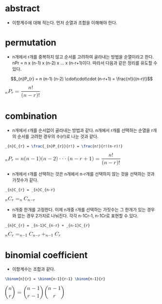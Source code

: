 # abstract

- 이항계수에 대해 적는다. 먼저 순열과 조합을 이해해야 한다.

# permutation

- n개에서 r개를 중복하지 않고 순서를 고려하여 골라내는 방법을 순열이라고 한다. 
  nPr = n x (n-1) x (n-2) x ... x (n-r+1)이다. 따라서 다음과 같은 
  정리를 유도할 수 있다.

```math
_{n}P_{r} = n (n-1) (n-2) \cdot\cdot\cdot (n-r+1) = \frac{n!}{(n-r)!}
```

![](dynamic_permutation.png)

# combination

- n개에서 r개를 순서없이 골라내는 방법과 같다. n개에서 r개를 선택하는 순열을
  r개의 순서를 고려한 경우의 수(r!)로 나눈 것과 같다.

```latex
_{n}C_{r} = \frac{_{n}P_{r}}{r!} = \frac{n!}{r!(n-r)!}
```

![](dynamic_combination.png)

- n개에서 r개를 선택하는 것은 n개에서 n-r개를 선택하지 않는 것을
  선택하는 것과 가짓수가 같다.

```latex
_{n}C_{r} = _{n}C_{n-r}
```

![](dynamic_combination_1.png)

- n개중 한개를 고정한다. 이제 n개중 r개를 선택하는 가짓수는 그 한개가 있는 경우와
  없는 경우 2가지로 나눠진다. 각각 n-1Cr-1, n-1Cr로 표현할 수 있다. 

```latex
_{n}C_{r} = _{n-1}C_{n-r} + _{n-1}C_{r}
```

![](dynamic_combination_2.png)

# binomial coefficient

- 이항계수는 조합과 같다.

```latex
\binom{n}{r} = \binom{n-1}{r-1} \binom{n-1}{r}
```

![](dynamic_binomial_coefficient.png)
